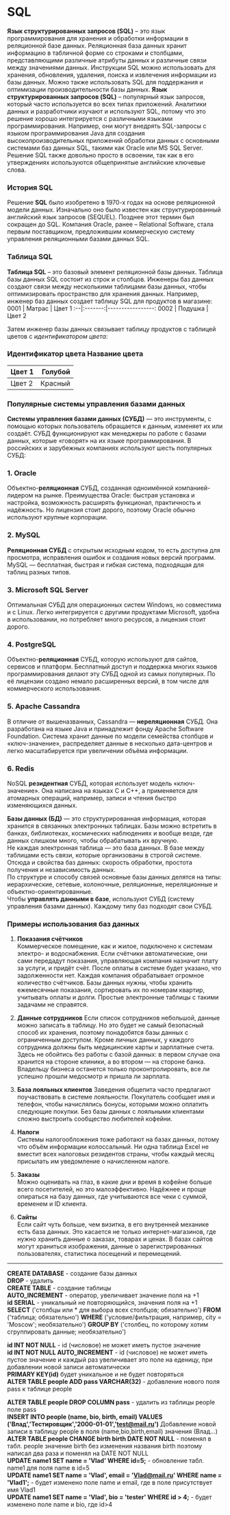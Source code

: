 # SQL
**Язык структурированных запросов (SQL)** – это язык программирования для хранения и обработки информации в реляционной базе данных. Реляционная база данных хранит информацию в табличной форме со строками и столбцами, представляющими различные атрибуты данных и различные связи между значениями данных. Инструкции SQL можно использовать для хранения, обновления, удаления, поиска и извлечения информации из базы данных. Можно также использовать SQL для поддержания и оптимизации производительности базы данных.
**Язык структурированных запросов (SQL)** – популярный язык запросов, который часто используется во всех типах приложений. Аналитики данных и разработчики изучают и используют SQL, потому что это решение хорошо интегрируется с различными языками программирования. Например, они могут внедрять SQL-запросы с языком программирования Java для создания высокопроизводительных приложений обработки данных с основными системами баз данных SQL, такими как Oracle или MS SQL Server. Решение SQL также довольно просто в освоении, так как в его утверждениях используются общепринятые английские ключевые слова.
### История SQL    
Решение **SQL** было изобретено в 1970-х годах на основе реляционной модели данных. Изначально оно было известен как структурированный английский язык запросов (SEQUEL). Позднее этот термин был сокращен до SQL. Компания Oracle, ранее – Relational Software, стала первым поставщиком, предложившим коммерческую систему управления реляционными базами данных SQL.
### Таблица SQL   
**Таблица SQL** – это базовый элемент реляционной базы данных. Таблица базы данных SQL состоит из строк и столбцов. Инженеры баз данных создают связи между несколькими таблицами базы данных, чтобы оптимизировать пространство для хранения данных.
Например, инженер баз данных создает таблицу SQL для продуктов в магазине: 
0001 | Матрас | Цвет 1 
:--|:-------:|-----------------:
0002 | Подушка | Цвет 2

Затем инженер базы данных связывает таблицу продуктов с таблицей цветов с *идентификатором цвета*:
### Идентификатор цвета Название цвета 
Цвет 1 | Голубой 
:--|-----------------:
Цвет 2 | Красный

### Популярные системы управления базами данных      
**Системы управления базами данных (СУБД)** — это инструменты, с помощью которых пользователь обращается к данным, изменяет их или создаёт. СУБД функционируют как менеджеры по работе с базами данных, которые «говорят» на их языке программирования. В российских и зарубежных компаниях используют шесть популярных СУБД:
### 1. Oracle
Объектно-**реляционная** СУБД, созданная одноимённой компанией-лидером на рынке. Преимущества Oracle: быстрая установка и настройка, возможность расширять функционал, практичность и надёжность. Но лицензия стоит дорого, поэтому Oracle обычно используют крупные корпорации.
### 2. MySQL  
**Реляционная СУБД** с открытым исходным кодом, то есть доступна для просмотра, исправления ошибок и создания новых версий программ. MySQL — бесплатная, быстрая и гибкая система, подходящая для таблиц разных типов.  
### 3. Microsoft SQL Server  
Оптимальная СУБД для операционных систем Windows, но совместима и с Linux. Легко интегрируется с другими продуктами Microsoft, удобна в использовании, но потребляет много ресурсов, а лицензия стоит дорого.   
### 4. PostgreSQL   
Объектно-**реляционная** СУБД, которую используют для сайтов, сервисов и платформ. Бесплатный доступ и поддержка многих языков программирования делают эту СУБД одной из самых популярных. По её лицензии создано немало расширенных версий, в том числе для коммерческого использования.   
### 5. Apache Cassandra   
В отличие от вышеназванных, Cassandra — **нереляционная** СУБД. Она разработана на языке Java и принадлежит фонду Apache Software Foundation. Система хранит данные по модели семейства столбцов и «ключ-значение», распределяет данные в несколько дата-центров и легко масштабируется при увеличении объёма информации.   
### 6. Redis   
NoSQL **резидентная** СУБД, которая использует модель «ключ-значение». Она написана на языках C и C++, а применяется для атомарных операций, например, записи и чтения быстро изменяющихся данных.   

**Базы данных (БД)** — это структурированная информация, которая хранится в связанных электронных таблицах. Базы можно встретить в банках, библиотеках, космических наблюдениях и вообще везде, где данных слишком много, чтобы обрабатывать их вручную.   
Не каждая электронная таблица — это база данных. В базе между таблицами есть связи, которые организованы в строгой системе. Отсюда и свойства баз данных: скорость обработки, простота получения и независимость данных.   
По структуре и способу связей основные базы данных делятся на типы: иерархические, сетевые, колоночные, реляционные, нереляционные и объектно-ориентированные.   
Чтобы **управлять данными в базе**, используют СУБД (систему управления базами данных). Каждому типу баз подходят свои СУБД.   
### Примеры использования баз данных   
1. **Показания счётчиков**      
Коммерческое помещение, как и жилое, подключено к системам электро- и водоснабжения. Если счётчики автоматические, они сами передадут показания, управляющая компания назначит плату за услуги, и придёт счёт. После оплаты в системе будет указано, что задолженности нет. Каждая компания обрабатывает огромное количество счётчиков. Базы данных нужны, чтобы хранить ежемесячные показания, сортировать их по номерам квартир, учитывать оплаты и долги. Простые электронные таблицы с такими задачами не справятся.   

2. **Данные сотрудников**
Если список сотрудников небольшой, данные можно записать в таблицу. Но это будет не самый безопасный способ их хранения, поэтому понадобятся базы данных с ограниченным доступом. Кроме личных данных, у каждого сотрудника должны быть медицинские карты и зарплатные счета. Здесь не обойтись без работы с базой данных: в первом случае она хранится на стороне клиники, а во втором — на стороне банка. Владельцу бизнеса останется только проконтролировать, все ли успешно прошли медосмотр и пришла ли зарплата.        

3. **База лояльных клиентов**
Заведения общепита часто предлагают поучаствовать в системе лояльности. Покупатель сообщает имя и телефон, чтобы начислялись бонусы, которыми можно оплатить следующие покупки. Без базы данных с лояльными клиентами сложно выстроить сообщество любителей кофейни. 

4. **Налоги**   
Системы налогообложения тоже работают на базах данных, потому что объём информации колоссальный. Ни одна таблица Excel не вместит всех налоговых резидентов страны, чтобы каждый месяц присылать им уведомление о начисленном налоге.   

5. **Заказы**   
Можно оценивать на глаз, в какие дни и время в кофейне больше всего посетителей, но это малоэффективно.  Надёжнее и проще опираться на базу данных, где учитываются все чеки с суммой, временем и ID клиента.  

6. **Сайты**  
Если сайт чуть больше, чем визитка, в его внутренней механике есть база данных. Это касается не только интернет-магазинов, где нужно хранить данные о заказах, товарах и ценах. В базах сайтов могут храниться изображения, данные о зарегистрированных пользователях, статистика посещений и перемещений.     
______

**CREATE DATABASE** - создание базы данных  
**DROP** - удалить  
**CREATE TABLE** - создание таблицы  
**AUTO_INCREMENT** - оператор, увеличивает значение поля на +1  
**id SERIAL** - уникальный не повторяющийся, значения поля на +1   
**SELECT** ('столбцы или * для выбора всех столбцов; обязательно')
**FROM** ('таблица; обязательно')
**WHERE** ('условие/фильтрация, например, city = 'Moscow'; необязательно')
**GROUP BY** ('столбец, по которому хотим сгруппировать данные; необязательно')

**id INT NOT NULL** - id (числовое) не может иметь пустое значение   
**id INT NOT NULL AUTO_INCREMENT** - id (числовое) не может иметь пустое значение и каждый раз увеличивает это поле на еденицу, при добавлении новой записи автоматически    
**PRIMARY KEY(id)** будет уникальное и не будет повторяться    
**ALTER TABLE people ADD pass VARCHAR(32)** - добавление нового поля pass к таблице people   
   
**ALTER TABLE people DROP COLUMN pass** -  удалить из таблицы people поле pass    
**INSERT INTO people (name, bio, birth, email) VALUES ('Влад','Тестировщик','2000-01-01','test@mail.ru')**   Добавление новой записи в таблицу people в поля (name,bio,birth,email) значения (Влад...)   
**ALTER TABLE people CHANGE birth birth DATE NOT NULL** - поменял в табл. people значение birth без изменения названия birth поэтому написал два раза и поменял на DATE NOT NULL  
**UPDATE name1 SET name = 'Vlad' WHERE id=5;**  - обновление табл. name1 для поля name в id=5  
**UPDATE name1 SET name = 'Vlad', email = 'Vlad@mail.ru' WHERE name = 'Vlad1';**   - будет изменено поле name и email, где в поле присутствует имя Vlad1      
**UPDATE name1 SET name = 'Vlad', bio = 'tester' WHERE id > 4;**    -  будет изменено поле name и bio, где id>4   
   
